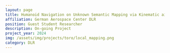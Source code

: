 ```yaml
---
layout: page
title: Humanoid Navigation on Unknown Semantic Mapping via Kinematic aided Visual Odometry
affiliation: German Aerospace Center DLR
position: Guest Student Researcher
description: On-going Project
project_year: 2024
img: /assets/img/projects/toro/local_mapping.png
category: DLR
---
```

